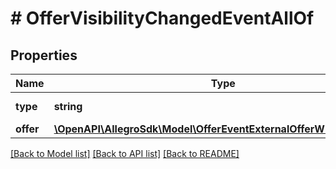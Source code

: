 # # OfferVisibilityChangedEventAllOf

## Properties

Name | Type | Description | Notes
------------ | ------------- | ------------- | -------------
**type** | **string** |  | [optional] [default to 'OFFER_VISIBILITY_CHANGED']
**offer** | [**\OpenAPI\AllegroSdk\Model\OfferEventExternalOfferWithPublication**](OfferEventExternalOfferWithPublication.md) |  |

[[Back to Model list]](../../README.md#models) [[Back to API list]](../../README.md#endpoints) [[Back to README]](../../README.md)
